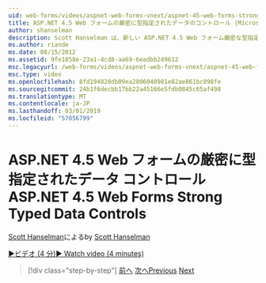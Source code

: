 ```yaml
---
uid: web-forms/videos/aspnet-web-forms-vnext/aspnet-45-web-forms-strong-typed-data-controls
title: ASP.NET 4.5 Web フォームの厳密に型指定されたデータのコントロール |Microsoft Docs
author: shanselman
description: Scott Hanselman は、新しい ASP.NET 4.5 Web フォーム厳密な型指定されたデータ コントロールを示します。
ms.author: riande
ms.date: 08/15/2012
ms.assetid: 9fe1858e-23a1-4cd8-aa69-6eadbb249612
msc.legacyurl: /web-forms/videos/aspnet-web-forms-vnext/aspnet-45-web-forms-strong-typed-data-controls
msc.type: video
ms.openlocfilehash: 8fd194828db09ea2806040981e82ae861bc098fe
ms.sourcegitcommit: 24b1f6decbb17bb22a45166e5fdb0845c65af498
ms.translationtype: MT
ms.contentlocale: ja-JP
ms.lasthandoff: 03/01/2019
ms.locfileid: "57056799"
---
```

<a name="aspnet-45-web-forms-strong-typed-data-controls"></a><span data-ttu-id="41489-103">ASP.NET 4.5 Web フォームの厳密に型指定されたデータ コントロール</span><span class="sxs-lookup"><span data-stu-id="41489-103">ASP.NET 4.5 Web Forms Strong Typed Data Controls</span></span>
====================
<span data-ttu-id="41489-104">[Scott Hanselman](https://github.com/shanselman)による</span><span class="sxs-lookup"><span data-stu-id="41489-104">by [Scott Hanselman](https://github.com/shanselman)</span></span>

[<span data-ttu-id="41489-105">&#9654;ビデオ (4 分)</span><span class="sxs-lookup"><span data-stu-id="41489-105">&#9654; Watch video (4 minutes)</span></span>](https://channel9.msdn.com/Blogs/ASP-NET-Site-Videos/aspnet-45-web-forms-strong-typed-data-controls)

> [!div class="step-by-step"]
> <span data-ttu-id="41489-106">[前へ](aspnet-45-web-forms-model-binding.md)
> [次へ](aspnet-vnext-videos-bundling-and-minification.md)</span><span class="sxs-lookup"><span data-stu-id="41489-106">[Previous](aspnet-45-web-forms-model-binding.md)
[Next](aspnet-vnext-videos-bundling-and-minification.md)</span></span>
